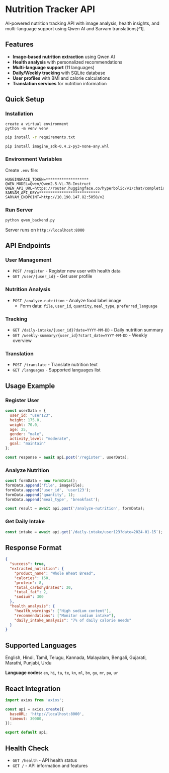 # Nutrition Tracker API

AI-powered nutrition tracking API with image analysis, health insights, and multi-language support using Qwen AI and Sarvam translations[^1].

## Features

- **Image-based nutrition extraction** using Qwen AI
- **Health analysis** with personalized recommendations
- **Multi-language support** (11 languages)
- **Daily/Weekly tracking** with SQLite database
- **User profiles** with BMI and calorie calculations
- **Translation services** for nutrition information


## Quick Setup

### Installation
```
create a virtual environment
python -m venv venv

```


```bash
pip install -r requirements.txt
```
```
pip install imagine_sdk-0.4.2-py3-none-any.whl
```

### Environment Variables

Create `.env` file:

```env
HUGGINGFACE_TOKEN=*******************
QWEN_MODEL=Qwen/Qwen2.5-VL-7B-Instruct
QWEN_API_URL=https://router.huggingface.co/hyperbolic/v1/chat/completions
SARVAM_API_KEY=***************************
SARVAM_ENDPOINT=http://10.190.147.82:5050/v2
```


### Run Server

```bash
python qwen_backend.py
```

Server runs on `http://localhost:8000`

## API Endpoints

### User Management

- `POST /register` - Register new user with health data
- `GET /user/{user_id}` - Get user profile


### Nutrition Analysis

- `POST /analyze-nutrition` - Analyze food label image
    - Form data: `file`, `user_id`, `quantity`, `meal_type`, `preferred_language`


### Tracking

- `GET /daily-intake/{user_id}?date=YYYY-MM-DD` - Daily nutrition summary
- `GET /weekly-summary/{user_id}?start_date=YYYY-MM-DD` - Weekly overview


### Translation

- `POST /translate` - Translate nutrition text
- `GET /languages` - Supported languages list


## Usage Example

### Register User

```javascript
const userData = {
  user_id: "user123",
  height: 175.0,
  weight: 70.0,
  age: 25,
  gender: "male",
  activity_level: "moderate",
  goal: "maintain"
};

const response = await api.post('/register', userData);
```


### Analyze Nutrition

```javascript
const formData = new FormData();
formData.append('file', imageFile);
formData.append('user_id', 'user123');
formData.append('quantity', 1);
formData.append('meal_type', 'breakfast');

const result = await api.post('/analyze-nutrition', formData);
```


### Get Daily Intake

```javascript
const intake = await api.get(`/daily-intake/user123?date=2024-01-15`);
```


## Response Format

```json
{
  "success": true,
  "extracted_nutrition": {
    "product_name": "Whole Wheat Bread",
    "calories": 160,
    "protein": 8,
    "total_carbohydrates": 30,
    "total_fat": 2,
    "sodium": 300
  },
  "health_analysis": {
    "health_warnings": ["High sodium content"],
    "recommendations": ["Monitor sodium intake"],
    "daily_intake_analysis": "7% of daily calorie needs"
  }
}
```


## Supported Languages

English, Hindi, Tamil, Telugu, Kannada, Malayalam, Bengali, Gujarati, Marathi, Punjabi, Urdu

**Language codes:** `en`, `hi`, `ta`, `te`, `kn`, `ml`, `bn`, `gu`, `mr`, `pa`, `ur`

## React Integration

```javascript
import axios from 'axios';

const api = axios.create({
  baseURL: 'http://localhost:8000',
  timeout: 30000,
});

export default api;
```


## Health Check

- `GET /health` - API health status
- `GET /` - API information and features

